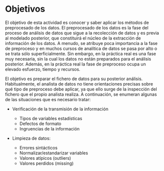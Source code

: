 # Objetivos 

El objetivo de esta actividad es conocer y saber aplicar los métodos de preprocesado de los datos. El preprocesado de los datos es la fase del proceso de análisis de datos que sigue a la recolección de datos y es previa al modelado posterior, que constituirá el núcleo de la extracción de información de los datos. A menudo, se atribuye poca importancia a la fase de preproceso y en muchos cursos de analítica de datos se pasa por alto o se trata sólo superficialmente. Sin embargo, en la práctica real es una fase muy necesaria, sin la cual los datos no están preparados para el análisis posterior. Además, en la práctica real la fase de preproceso ocupa un elevado esfuerzo, tiempo y recursos.

El objetivo es preparar el fichero de datos para su posterior análisis. Habitualmente, el analista de datos no tiene orientaciones precisas sobre qué tipo de preproceso debe aplicar, ya que ello surge de la inspección del fichero que el propio analista realiza. A continuación, se enumeran algunas de las situaciones que es necesario tratar:

- Verificación de la transmisión de la información
  - Tipos de variables estadísticas
  - Defectos de formato
  - Ingruencias de la información

- Limpieza de datos:
  - Errores sintácticos
  - Normalizar/estandarizar variables
  - Valores atípicos (outliers)
  - Valores perdidos (missing)
